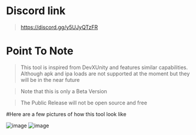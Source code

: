 # Discord link
>https://discord.gg/y5UJyQTzFR

# Point To Note
>This tool is inspired from DevXUnity and features similar capabilities.
>Although apk and ipa loads are not supported at the moment but they will be in the near future

>Note that this is only a Beta Version

>The Public Release will not be open source and free

#Here are a few pictures of how this tool look like

![image](https://github.com/user-attachments/assets/641ca388-a199-46f5-9007-b0d09bec1b48)
![image](https://github.com/user-attachments/assets/dff4defe-07f3-48e8-81e6-b903391d8786)
